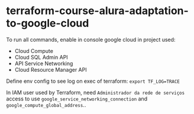 # terraform-course-alura-adaptation-to-google-cloud

To run all commands, enable in console google cloud in project used:
- Cloud Compute
- Cloud SQL Admin API
- API Service Networking
- Cloud Resource Manager API

Define env config to see log on exec of terraform:
`export TF_LOG=TRACE`

In IAM user used by Terraform, need `Administrador da rede de serviços` access to use `google_service_networking_connection` and `google_compute_global_address`..
